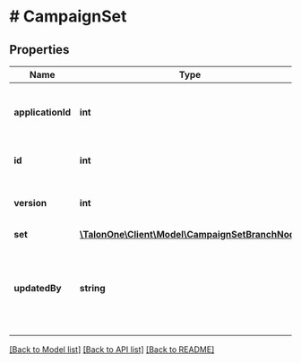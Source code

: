 # # CampaignSet

## Properties

Name | Type | Description | Notes
------------ | ------------- | ------------- | -------------
**applicationId** | **int** | The ID of the application that owns this entity. | 
**id** | **int** | Internal ID of this entity. | 
**version** | **int** | Version of the campaign set. | 
**set** | [**\TalonOne\Client\Model\CampaignSetBranchNode**](CampaignSetBranchNode.md) |  | 
**updatedBy** | **string** | Name of the user who last updated this campaign set, if available. | [optional] 

[[Back to Model list]](../../README.md#documentation-for-models) [[Back to API list]](../../README.md#documentation-for-api-endpoints) [[Back to README]](../../README.md)



